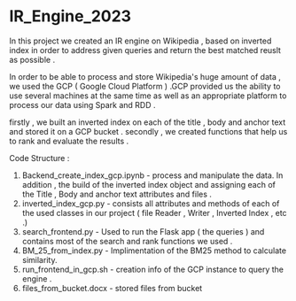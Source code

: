 # IR_Engine_2023

In this project we created an IR engine on Wikipedia , based on inverted index in order to address given queries and return the best matched reuslt as possible .  

In order to be able to process and store Wikipedia's huge amount of data , we used the GCP ( Google Cloud Platform ) .GCP provided us the ability to use several machines at the same time as well as an appropriate platform to process our data using Spark and RDD . 

firstly , we built an inverted index on each of the title , body and anchor text and stored it on a GCP bucket . 
secondly , we created functions that help us to rank and evaluate the results .

Code Structure :
1. Backend_create_index_gcp.ipynb - process and manipulate the data. In addition , the build of the inverted index object and assigning each of the Title , Body and anchor text attributes and files .
2. inverted_index_gcp.py - consists all attributes and methods of each of the used classes in our project ( file Reader , Writer , Inverted Index , etc .)
3. search_frontend.py - Used to run the Flask app ( the queries ) and contains most of the search and rank functions we used . 
4. BM_25_from_index.py - Implimentation of the BM25 method to calculate similarity.
5. run_frontend_in_gcp.sh - creation info of the GCP instance to query the engine .
6. files_from_bucket.docx  - stored files from bucket
